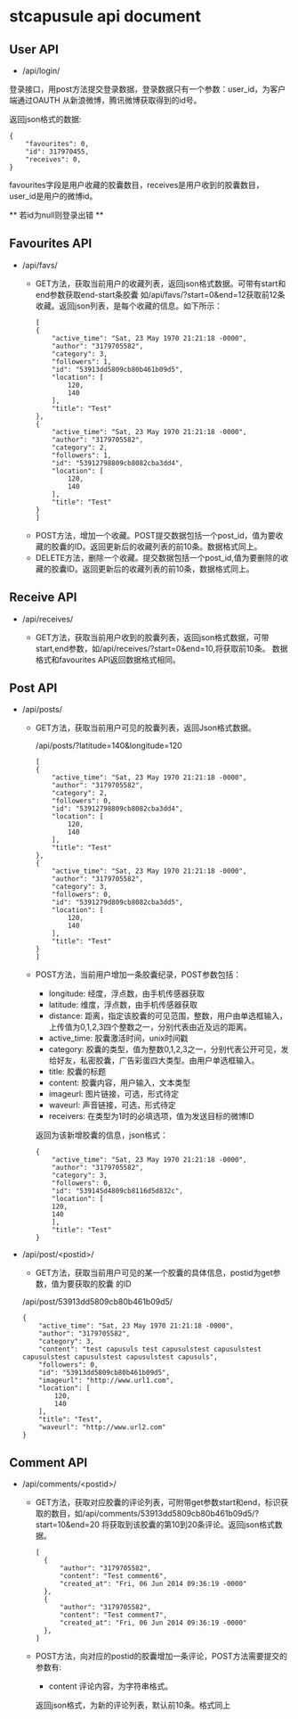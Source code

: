 # stcapusule api document

## User API
- /api/login/

登录接口，用post方法提交登录数据，登录数据只有一个参数：user_id，为客户端通过OAUTH
从新浪微博，腾讯微博获取得到的id号。

返回json格式的数据:

```
{
    "favourites": 0,
    "id": 317970455,
    "receives": 0,
}
```

favourites字段是用户收藏的胶囊数目，receives是用户收到的胶囊数目，user_id是用户的微博id。

** 若id为null则登录出错 **

## Favourites API
- /api/favs/

  + GET方法，获取当前用户的收藏列表，返回json格式数据。可带有start和end参数获取end-start条胶囊
    如/api/favs/?start=0&end=12获取前12条收藏。返回json列表，是每个收藏的信息。如下所示：
    ```
    [
    {
        "active_time": "Sat, 23 May 1970 21:21:18 -0000",
        "author": "3179705582",
        "category": 3,
        "followers": 1,
        "id": "53913dd5809cb80b461b09d5",
        "location": [
            120,
            140
        ],
        "title": "Test"
    },
    {
        "active_time": "Sat, 23 May 1970 21:21:18 -0000",
        "author": "3179705582",
        "category": 2,
        "followers": 1,
        "id": "53912798809cb8082cba3dd4",
        "location": [
            120,
            140
        ],
        "title": "Test"
    }
    ]
    ```
  + POST方法，增加一个收藏。POST提交数据包括一个post_id，值为要收藏的胶囊的ID。返回更新后的收藏列表的前10条。数据格式同上。
  + DELETE方法，删除一个收藏。提交数据包括一个post_id,值为要删除的收藏的胶囊ID。返回更新后的收藏列表的前10条，数据格式同上。

## Receive API

- /api/receives/

  + GET方法，获取当前用户收到的胶囊列表，返回json格式数据，可带start,end参数，如/api/receives/?start=0&end=10,将获取前10条。
    数据格式和favourites API返回数据格式相同。

## Post API

- /api/posts/

  + GET方法，获取当前用户可见的胶囊列表，返回Json格式数据。

      /api/posts/?latitude=140&longitude=120
    ```
    [
    {
        "active_time": "Sat, 23 May 1970 21:21:18 -0000",
        "author": "3179705582",
        "category": 2,
        "followers": 0,
        "id": "53912798809cb8082cba3dd4",
        "location": [
            120,
            140
        ],
        "title": "Test"
    },
    {
        "active_time": "Sat, 23 May 1970 21:21:18 -0000",
        "author": "3179705582",
        "category": 3,
        "followers": 0,
        "id": "5391279d809cb8082cba3dd5",
        "location": [
            120,
            140
        ],
        "title": "Test"
    }
    ]
    ```

  + POST方法，当前用户增加一条胶囊纪录，POST参数包括：

    + longitude: 经度，浮点数，由手机传感器获取
    + latitude: 维度，浮点数，由手机传感器获取
    + distance: 距离，指定该胶囊的可见范围，整数，用户由单选框输入，上传值为0,1,2,3四个整数之一，分别代表由近及远的距离。
    + active_time: 胶囊激活时间，unix时间戳
    + category: 胶囊的类型，值为整数0,1,2,3之一，分别代表公开可见，发给好友，私密胶囊，广告彩蛋四大类型。由用户单选框输入。
    + title: 胶囊的标题
    + content: 胶囊内容，用户输入，文本类型
    + imageurl: 图片链接，可选，形式待定
    + waveurl: 声音链接，可选，形式待定
    + receivers: 在类型为1时的必填选项，值为发送目标的微博ID

    返回为该新增胶囊的信息，json格式：
    ```
    {
        "active_time": "Sat, 23 May 1970 21:21:18 -0000",
        "author": "3179705582",
        "category": 3,
        "followers": 0,
        "id": "539145d4809cb8116d5d832c",
        "location": [
        120,
        140
        ],
        "title": "Test"
    }
    ```

- /api/post/\<postid\>/

    + GET方法，获取当前用户可见的某一个胶囊的具体信息，postid为get参数，值为要获取的胶囊
      的ID

    /api/post/53913dd5809cb80b461b09d5/
    ```
    {
        "active_time": "Sat, 23 May 1970 21:21:18 -0000",
        "author": "3179705582",
        "category": 3,
        "content": "test capusuls test capusulstest capusulstest capusulstest capusulstest capusulstest capusuls",
        "followers": 0,
        "id": "53913dd5809cb80b461b09d5",
        "imageurl": "http://www.url1.com",
        "location": [
            120,
            140
        ],
        "title": "Test",
        "waveurl": "http://www.url2.com"
    }
    ```

## Comment API

- /api/comments/\<postid\>/

    + GET方法，获取对应胶囊的评论列表，可附带get参数start和end，标识获取的数目，如/api/comments/53913dd5809cb80b461b09d5/?start=10&end=20
      将获取到该胶囊的第10到20条评论。返回json格式数据。
      ```
      [
        {
            "author": "3179705582",
            "content": "Test comment6",
            "created_at": "Fri, 06 Jun 2014 09:36:19 -0000"
        },
        {
            "author": "3179705582",
            "content": "Test comment7",
            "created_at": "Fri, 06 Jun 2014 09:36:19 -0000"
        },
      ]
      ```

    + POST方法，向对应的postid的胶囊增加一条评论，POST方法需要提交的参数有:
      - content 评论内容，为字符串格式。

      返回json格式，为新的评论列表，默认前10条。格式同上
